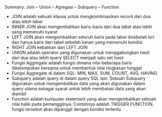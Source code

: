 Summary: Join – Union – Agregasi – Subquery – Function

- JOIN adalah sebuah klausa untuk mengkombinasikan record dari dua atau lebih tabel
- INNER JOIN akan mengembalikan baris-baris dari dua tabel atau lebih yang memenuhi syarat
- LEFT JOIN akan mengembalikan seluruh baris pada tabel disebelah kiri dan hanya baris dari tabel sebelah kanan yang memenuhi kondisi
- RIGHT JOIN kebalikan dari LEFT JOIN
- UNION adalah operator yang digunakan untuk menggabungkan hasil dari dua atau lebih query SELECT menjadi satu set hasil
- Fungsi Aggregate adalah fungsi dimana nilai beberapa baris dikelompokan bersama untuk membentuk nilai ringkasan tunggal
- Fungsi Aggregate di dalam SQL: MIN, MAX, SUM, COUNT, AVG, HAVING
- Subquery adalah query di dalam query SQL lain. Sebuah Subquery digunakan untuk mengembalikan data yang akan digunakan dalam query utama sebagai syarat untuk lebih membatasi data yang akan diambil
- Function adalah kumpulan statement yang akan mengembalikan sebuah nilai balik pada pemanggilnya. Contohnya adalah TRIGGER FUNCTION, fungsi tersebut akan dipanggil dengan kondisi tertentu